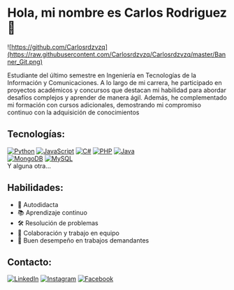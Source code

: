# Hola, mi nombre es Carlos Rodriguez 👋

![https://github.com/Carlosrdzvzq](https://raw.githubusercontent.com/Carlosrdzvzq/Carlosrdzvzq/master/Banner_Git.png)

Estudiante del último semestre en Ingeniería en Tecnologías de la Información y Comunicaciones.
A lo largo de mi carrera, he participado en proyectos académicos y concursos que destacan mi
habilidad para abordar desafíos complejos y aprender de manera ágil. Además, he
complementado mi formación con cursos adicionales, demostrando mi compromiso continuo con
la adquisición de conocimientos

## Tecnologías:
  [![Python](https://img.shields.io/badge/Python-yellow?style=for-the-badge&logo=python&logoColor=white&labelColor=101010)]()
  [![JavaScript](https://img.shields.io/badge/JavaScript-F7DF1E?style=for-the-badge&logo=javascript&logoColor=white&labelColor=101010)]()
  [![C#](https://img.shields.io/badge/C%23-239120?style=for-the-badge&logo=c-sharp&logoColor=white&labelColor=101010)]()
  [![PHP](https://img.shields.io/badge/PHP-777BB4?style=for-the-badge&logo=php&logoColor=white&labelColor=101010)]()
  [![Java](https://img.shields.io/badge/Java-007396?style=for-the-badge&logo=java&logoColor=white&labelColor=101010)]()
  </br>
  [![MongoDB](https://img.shields.io/badge/MongoDB-47A248?style=for-the-badge&logo=mongodb&logoColor=white&labelColor=101010)]()
  [![MySQL](https://img.shields.io/badge/MySQL-4479A1?style=for-the-badge&logo=mysql&logoColor=white&labelColor=101010)]()
  </br>
  Y alguna otra...




## Habilidades:
- 🚀 Autodidacta
- 📚 Aprendizaje continuo
- 🛠️ Resolución de problemas
- 👥 Colaboración y trabajo en equipo
- 🌟 Buen desempeño en trabajos demandantes

## Contacto:
[![LinkedIn](https://img.shields.io/badge/LinkedIn-Carlos_Rodriguez-0077B5?style=for-the-badge&logo=linkedin&logoColor=white&labelColor=101010)](https://www.linkedin.com/in/carlos-rodriguez-vazquez-201925211/)
[![Instagram](https://img.shields.io/badge/Instagram-@krlosn~n-E4405F?style=for-the-badge&logo=instagram&logoColor=white&labelColor=101010)](https://www.instagram.com/krlosn_n/)
[![Facebook](https://img.shields.io/badge/Facebook-@Carlos-1877F2?style=for-the-badge&logo=facebook&logoColor=white&labelColor=101010)](https://www.facebook.com/carlos.r.zer)


